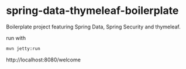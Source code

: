 # spring-data-thymeleaf-boilerplate

Boilerplate project featuring Spring Data, Spring Security and thymeleaf.

run with 
```sh
mvn jetty:run
```
http://localhost:8080/welcome
